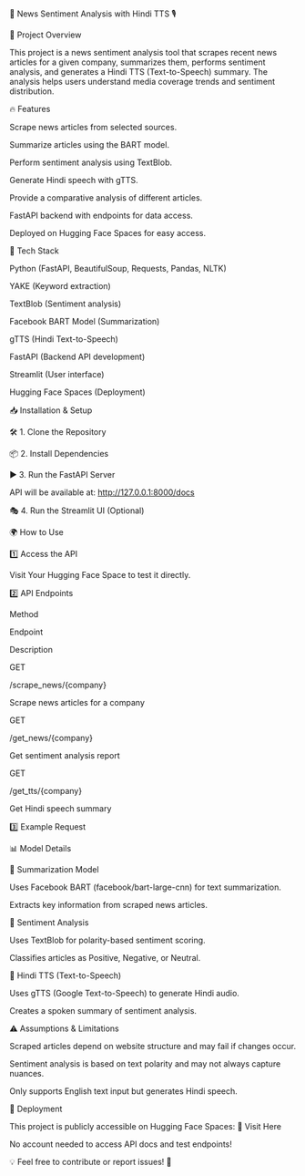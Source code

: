 📰 News Sentiment Analysis with Hindi TTS 🎙️

📌 Project Overview

This project is a news sentiment analysis tool that scrapes recent news articles for a given company, summarizes them, performs sentiment analysis, and generates a Hindi TTS (Text-to-Speech) summary. The analysis helps users understand media coverage trends and sentiment distribution.

🔥 Features

Scrape news articles from selected sources.

Summarize articles using the BART model.

Perform sentiment analysis using TextBlob.

Generate Hindi speech with gTTS.

Provide a comparative analysis of different articles.

FastAPI backend with endpoints for data access.

Deployed on Hugging Face Spaces for easy access.

🚀 Tech Stack

Python (FastAPI, BeautifulSoup, Requests, Pandas, NLTK)

YAKE (Keyword extraction)

TextBlob (Sentiment analysis)

Facebook BART Model (Summarization)

gTTS (Hindi Text-to-Speech)

FastAPI (Backend API development)

Streamlit (User interface)

Hugging Face Spaces (Deployment)

📥 Installation & Setup

🛠️ 1. Clone the Repository

📦 2. Install Dependencies

▶️ 3. Run the FastAPI Server

API will be available at: http://127.0.0.1:8000/docs

🎭 4. Run the Streamlit UI (Optional)

🌍 How to Use

1️⃣ Access the API

Visit Your Hugging Face Space to test it directly.

2️⃣ API Endpoints

Method

Endpoint

Description

GET

/scrape_news/{company}

Scrape news articles for a company

GET

/get_news/{company}

Get sentiment analysis report

GET

/get_tts/{company}

Get Hindi speech summary

3️⃣ Example Request

📊 Model Details

🔹 Summarization Model

Uses Facebook BART (facebook/bart-large-cnn) for text summarization.

Extracts key information from scraped news articles.

🔹 Sentiment Analysis

Uses TextBlob for polarity-based sentiment scoring.

Classifies articles as Positive, Negative, or Neutral.

🔹 Hindi TTS (Text-to-Speech)

Uses gTTS (Google Text-to-Speech) to generate Hindi audio.

Creates a spoken summary of sentiment analysis.

⚠️ Assumptions & Limitations

Scraped articles depend on website structure and may fail if changes occur.

Sentiment analysis is based on text polarity and may not always capture nuances.

Only supports English text input but generates Hindi speech.

🚀 Deployment

This project is publicly accessible on Hugging Face Spaces:
🔗 Visit Here

No account needed to access API docs and test endpoints!

💡 Feel free to contribute or report issues! 🎯




